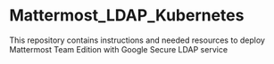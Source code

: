 # Mattermost_LDAP_Kubernetes
This repository contains instructions and needed resources to deploy Mattermost Team Edition with Google Secure LDAP service
